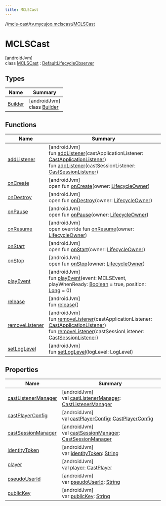 ```yaml
---
title: MCLSCast
---
```

//[mcls-cast](../../../index.html)/[tv.mycujoo.mclscast](../index.html)/[MCLSCast](index.html)



# MCLSCast



[androidJvm]\
class [MCLSCast](index.html) : [DefaultLifecycleObserver](https://developer.android.com/reference/kotlin/androidx/lifecycle/DefaultLifecycleObserver.html)



## Types


| Name | Summary |
|---|---|
| [Builder](-builder/index.html) | [androidJvm]<br>class [Builder](-builder/index.html) |


## Functions


| Name | Summary |
|---|---|
| [addListener](add-listener.html) | [androidJvm]<br>fun [addListener](add-listener.html)(castApplicationListener: [CastApplicationListener](../../tv.mycujoo.mclscast.manager/-cast-application-listener/index.html))<br>fun [addListener](add-listener.html)(castSessionListener: [CastSessionListener](../../tv.mycujoo.mclscast.manager/-cast-session-listener/index.html)) |
| [onCreate](../../tv.mycujoo.mclscast.player/-m-c-l-s-cast-player/index.html#139941652%2FFunctions%2F-52010099) | [androidJvm]<br>open fun [onCreate](../../tv.mycujoo.mclscast.player/-m-c-l-s-cast-player/index.html#139941652%2FFunctions%2F-52010099)(owner: [LifecycleOwner](https://developer.android.com/reference/kotlin/androidx/lifecycle/LifecycleOwner.html)) |
| [onDestroy](../../tv.mycujoo.mclscast.player/-m-c-l-s-cast-player/index.html#1057561704%2FFunctions%2F-52010099) | [androidJvm]<br>open fun [onDestroy](../../tv.mycujoo.mclscast.player/-m-c-l-s-cast-player/index.html#1057561704%2FFunctions%2F-52010099)(owner: [LifecycleOwner](https://developer.android.com/reference/kotlin/androidx/lifecycle/LifecycleOwner.html)) |
| [onPause](../../tv.mycujoo.mclscast.player/-m-c-l-s-cast-player/index.html#187777572%2FFunctions%2F-52010099) | [androidJvm]<br>open fun [onPause](../../tv.mycujoo.mclscast.player/-m-c-l-s-cast-player/index.html#187777572%2FFunctions%2F-52010099)(owner: [LifecycleOwner](https://developer.android.com/reference/kotlin/androidx/lifecycle/LifecycleOwner.html)) |
| [onResume](on-resume.html) | [androidJvm]<br>open override fun [onResume](on-resume.html)(owner: [LifecycleOwner](https://developer.android.com/reference/kotlin/androidx/lifecycle/LifecycleOwner.html)) |
| [onStart](../../tv.mycujoo.mclscast.player/-m-c-l-s-cast-player/index.html#1240777104%2FFunctions%2F-52010099) | [androidJvm]<br>open fun [onStart](../../tv.mycujoo.mclscast.player/-m-c-l-s-cast-player/index.html#1240777104%2FFunctions%2F-52010099)(owner: [LifecycleOwner](https://developer.android.com/reference/kotlin/androidx/lifecycle/LifecycleOwner.html)) |
| [onStop](../../tv.mycujoo.mclscast.player/-m-c-l-s-cast-player/index.html#487071706%2FFunctions%2F-52010099) | [androidJvm]<br>open fun [onStop](../../tv.mycujoo.mclscast.player/-m-c-l-s-cast-player/index.html#487071706%2FFunctions%2F-52010099)(owner: [LifecycleOwner](https://developer.android.com/reference/kotlin/androidx/lifecycle/LifecycleOwner.html)) |
| [playEvent](play-event.html) | [androidJvm]<br>fun [playEvent](play-event.html)(event: MCLSEvent, playWhenReady: [Boolean](https://kotlinlang.org/api/latest/jvm/stdlib/kotlin/-boolean/index.html) = true, position: [Long](https://kotlinlang.org/api/latest/jvm/stdlib/kotlin/-long/index.html) = 0) |
| [release](release.html) | [androidJvm]<br>fun [release](release.html)() |
| [removeListener](remove-listener.html) | [androidJvm]<br>fun [removeListener](remove-listener.html)(castApplicationListener: [CastApplicationListener](../../tv.mycujoo.mclscast.manager/-cast-application-listener/index.html))<br>fun [removeListener](remove-listener.html)(castSessionListener: [CastSessionListener](../../tv.mycujoo.mclscast.manager/-cast-session-listener/index.html)) |
| [setLogLevel](set-log-level.html) | [androidJvm]<br>fun [setLogLevel](set-log-level.html)(logLevel: LogLevel) |


## Properties


| Name | Summary |
|---|---|
| [castListenerManager](cast-listener-manager.html) | [androidJvm]<br>val [castListenerManager](cast-listener-manager.html): [CastListenerManager](../../tv.mycujoo.mclscast.manager/-cast-listener-manager/index.html) |
| [castPlayerConfig](cast-player-config.html) | [androidJvm]<br>val [castPlayerConfig](cast-player-config.html): [CastPlayerConfig](../../tv.mycujoo.mclscast.config/-cast-player-config/index.html) |
| [castSessionManager](cast-session-manager.html) | [androidJvm]<br>val [castSessionManager](cast-session-manager.html): [CastSessionManager](../../tv.mycujoo.mclscast.manager/-cast-session-manager/index.html) |
| [identityToken](identity-token.html) | [androidJvm]<br>var [identityToken](identity-token.html): [String](https://kotlinlang.org/api/latest/jvm/stdlib/kotlin/-string/index.html) |
| [player](player.html) | [androidJvm]<br>val [player](player.html): [CastPlayer](../../tv.mycujoo.mclscast.player/-cast-player/index.html) |
| [pseudoUserId](pseudo-user-id.html) | [androidJvm]<br>var [pseudoUserId](pseudo-user-id.html): [String](https://kotlinlang.org/api/latest/jvm/stdlib/kotlin/-string/index.html) |
| [publicKey](public-key.html) | [androidJvm]<br>var [publicKey](public-key.html): [String](https://kotlinlang.org/api/latest/jvm/stdlib/kotlin/-string/index.html) |

